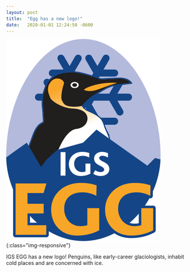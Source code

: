```yaml
---
layout: post
title:  "Egg has a new logo!"
date:   2020-01-01 12:24:50 -0600
---
```


![A picture](assets/images/logo.png){:class="img-responsive"}

IGS EGG has a new logo!  Penguins, like early-career glaciologists, inhabit cold places and are concerned with ice.  
